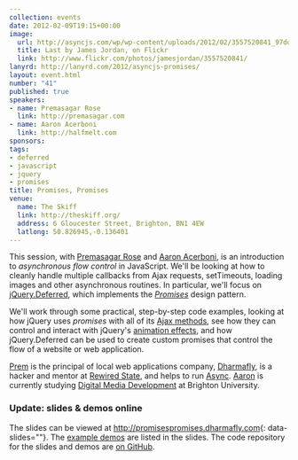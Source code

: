 ```yaml
--- 
collection: events
date: 2012-02-09T19:15+00:00
image: 
  url: http://asyncjs.com/wp/wp-content/uploads/2012/02/3557520841_97dd51de9d_o.jpg
  title: Last by James Jordan, on Flickr
  link: http://www.flickr.com/photos/jamesjordan/3557520841/
lanyrd: http://lanyrd.com/2012/asyncjs-promises/
layout: event.html
number: "41"
published: true
speakers: 
- name: Premasagar Rose
  link: http://premasagar.com
- name: Aaron Acerboni
  link: http://halfmelt.com
sponsors: 
tags: 
- deferred
- javascript
- jquery
- promises
title: Promises, Promises
venue: 
  name: The Skiff
  link: http://theskiff.org/
  address: 6 Gloucester Street, Brighton, BN1 4EW
  latlong: 50.826945,-0.136401
---
```


<p>This session, with <a href="http://premasagar.com">Premasagar Rose</a> and <a href="http://halfmelt.com">Aaron Acerboni</a>, is <span class="summary">an introduction to <em>asynchronous flow control</em> in JavaScript</span>. We'll be looking at how to cleanly handle multiple callbacks from Ajax requests, setTimeouts, loading images and other asynchronous routines. In particular, we'll focus on <a href="http://api.jquery.com/category/deferred-object/">jQuery.Deferred</a>, which implements the <em><a href="http://wiki.commonjs.org/wiki/Promises/A">Promises</a></em> design pattern.</p>

<p>We'll work through some practical, step-by-step code examples, looking at how jQuery uses <em>promises</em> with all of its <a href="http://api.jquery.com/category/ajax/">Ajax methods</a>, see how they can control and interact with jQuery's <a href="http://api.jquery.com/promise/#example-1">animation effects</a>, and how jQuery.Deferred can be used to create custom promises that control the flow of a website or web application.</p>

<p><a href="http://twitter.com/premasagar">Prem</a> is the principal of local web applications company, <a href="http://dharmafly.com">Dharmafly</a>, is a hacker and mentor at <a href="http://rewiredstate.org">Rewired State</a>, and helps to run <a href="http://asyncjs.com">Async</a>. <a href="http://twitter.com/aaronacerboni">Aaron</a> is currently studying <a href="http://www.brighton.ac.uk/courses/study/digital-media-development-bsc-hons">Digital Media Development</a> at Brighton University.</p>

### Update: slides & demos online

The slides can be viewed at <http://promisespromises.dharmafly.com>{:
data-slides=""}. The
[example demos][#demo] are listed in the slides. The code repository for
the slides and demos are [on GitHub][#github].

[#demo]: http://promisespromises.dharmafly.com/#18
[#github]: https://github.com/premasagar/promisespromises
